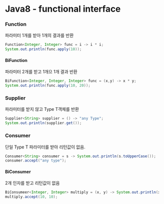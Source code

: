 # Java8 -  functional interface

### Function
파라미터 1개를 받아 1개의 결과를 반환
```java
Function<Integer, Integer> func = i -> i * i;
System.out.println(func.apply(10));
```
#### BiFunction
파라미터 2개를 받고 1개으 1개 결과 반환
```java
BiFunction<Integer, Integer, Integer> func = (x,y) -> x * y;
System.out.println(func.apply(10, 20));
```

### Supplier
파라미터를 받지 않고 Type T객체를 반환
```java
Supplier<String> supplier = () -> "any Type";
System.out.println(supplier.get());
```

### Consumer
단일 Type T 파라미터를 받아 리턴값이 없음.
```java
Consumer<String> consumer = s -> System.out.println(s.toUpperCase());
consumer.accept("any type");
```
#### BiConsumer
2개 인자를 받고 리턴값이 없음
```java
BiConsumeer<Integer, Integer> multiply = (x, y) -> System.out.println(x * y);
multiply.accept(10, 10);
```